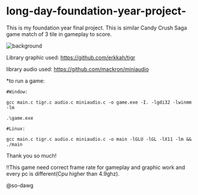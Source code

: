 # long-day-foundation-year-project-
This is my foundation year final project. This is similar Candy Crush Saga game match of 3 tile in gameplay to score.

![background](https://github.com/user-attachments/assets/a322728f-f2af-482b-b5a8-e4538bd7238d)



Library graphic used: https://github.com/erkkah/tigr

library audio used: https://github.com/mackron/miniaudio


*to run a game:

    #Window:
    
    gcc main.c tigr.c audio.c miniaudio.c -o game.exe -I. -lgdi32 -lwinmm -lm 
    
    .\game.exe
  
    #Linux:
    
    gcc main.c tigr.c audio.c miniaudio.c -o main -lGLU -lGL -lX11 -lm && ./main

Thank you so much!


!!This game need correct frame rate for gameplay and graphic work and every pc is different(Cpu higher than 4.9ghz).

@so-dawg
